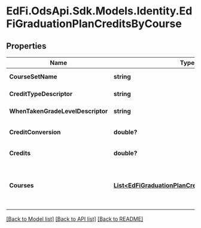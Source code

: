 # EdFi.OdsApi.Sdk.Models.Identity.EdFiGraduationPlanCreditsByCourse
## Properties

Name | Type | Description | Notes
------------ | ------------- | ------------- | -------------
**CourseSetName** | **string** | Identifying name given to a collection of courses. | 
**CreditTypeDescriptor** | **string** | The type of credits or units of value awarded for the completion of a course. | [optional] 
**WhenTakenGradeLevelDescriptor** | **string** | The grade level when the student is planned to take the course. | [optional] 
**CreditConversion** | **double?** | Conversion factor that when multiplied by the number of credits is equivalent to Carnegie units. | [optional] 
**Credits** | **double?** | The value of credits or units of value awarded for the completion of a course. | 
**Courses** | [**List&lt;EdFiGraduationPlanCreditsByCourseCourse&gt;**](EdFiGraduationPlanCreditsByCourseCourse.md) | An unordered collection of graduationPlanCreditsByCourseCourses. The course reference that identifies the organization of subject matter and related learning experiences provided for the instruction of students. | 

[[Back to Model list]](../README.md#documentation-for-models) [[Back to API list]](../README.md#documentation-for-api-endpoints) [[Back to README]](../README.md)

